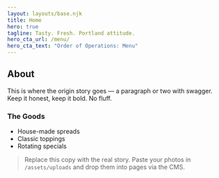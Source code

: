 ```yaml
---
layout: layouts/base.njk
title: Home
hero: true
tagline: Tasty. Fresh. Portland attitude.
hero_cta_url: /menu/
hero_cta_text: "Order of Operations: Menu"
---
```


## About

This is where the origin story goes — a paragraph or two with swagger. Keep it honest, keep it bold. No fluff.

### The Goods
- House-made spreads
- Classic toppings
- Rotating specials

> Replace this copy with the real story. Paste your photos in `/assets/uploads` and drop them into pages via the CMS.

